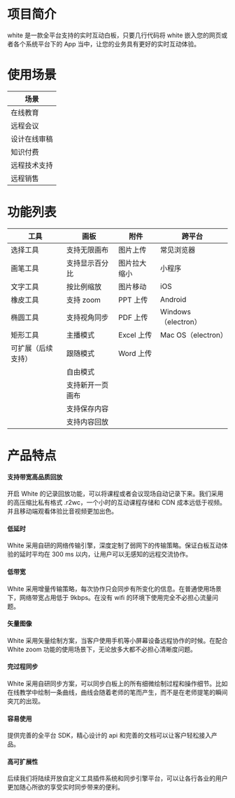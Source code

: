 # 项目简介

white 是一款全平台支持的实时互动白板，只要几行代码将 white 嵌入您的网页或者各个系统平台下的 App 当中，让您的业务具有更好的实时互动体验。

# 使用场景



| 场景         |
| ------------ |
| 在线教育     |
| 远程会议     |
| 设计在线审稿 |
| 知识付费     |
| 远程技术支持 |
| 远程销售     |

# 功能列表


| 工具 | 画板 | 附件 | 跨平台 |
| --- | --- | --- | --- |
| 选择工具 | 支持无限画布 | 图片上传 | 常见浏览器 |
| 画笔工具 | 支持显示百分比 | 图片拉大缩小 | 小程序 |
| 文字工具 | 按比例缩放 | 图片移动 | iOS |
| 橡皮工具 | 支持 zoom | PPT 上传 | Android |
| 椭圆工具 | 支持视角同步 | PDF 上传 | Windows （electron） |
| 矩形工具 | 主播模式 | Excel 上传 | Mac OS（electron） |
| 可扩展（后续支持） | 跟随模式 | Word 上传 | |
|  | 自由模式 | | |
|  | 支持新开一页画布 | | |
|  | 支持保存内容     | | |
|  | 支持内容回放 | | |

# 产品特点



#### 支持带宽高品质回放

开启 White 的记录回放功能，可以将课程或者会议现场自动记录下来。我们采用的高压缩比私有格式 .r2wc，一个小时的互动课程存储和 CDN 成本远低于视频。并且移动端观看体验比音视频更加出色。

#### 低延时

White 采用自研的网络传输引擎，深度定制了弱网下的传输策略。保证白板互动体验的延时平均在 300 ms 以内，让用户可以无感知的远程交流协作。

#### 低带宽

White 采用增量传输策略，每次协作只会同步有所变化的信息。在普通使用场景下，网络带宽占用低于 9kbps。在没有 wifi 的环境下使用完全不必担心流量问题。

#### 矢量图像

White 采用矢量绘制方案，当客户使用手机等小屏幕设备远程协作的时候。在配合 White zoom 功能的使用场景下，无论放多大都不必担心清晰度问题。

#### 完过程同步

White 采用自研同步方案，可以同步白板上的所有细微绘制过程和操作细节。比如在线教学中绘制一条曲线，曲线会随着老师的笔而产生，而不是在老师提笔的瞬间突兀的出现。

#### 容易使用

提供完善的全平台 SDK，精心设计的 api 和完善的文档可以让客户轻松接入产品。

#### 高可扩展性

后续我们将陆续开放自定义工具插件系统和同步引擎平台，可以让各行各业的用户更加随心所欲的享受实时同步带来的便利。